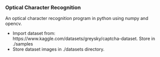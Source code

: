 ### Optical Character Recognition

An optical character recognition program in python using numpy and opencv.

<ul>
<li>Import dataset from: https://www.kaggle.com/datasets/greysky/captcha-dataset. Store in ./samples
<li>Store dataset images in ./datasets directory.
</ul>
